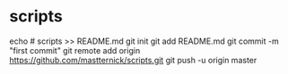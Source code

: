 # scripts
echo # scripts >> README.md
git init
git add README.md
git commit -m "first commit"
git remote add origin https://github.com/mastternick/scripts.git
git push -u origin master
